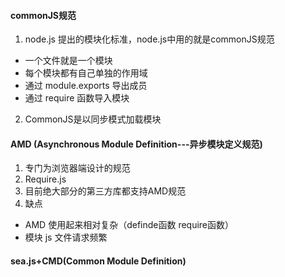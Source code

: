 #### commonJS规范
1. node.js 提出的模块化标准，node.js中用的就是commonJS规范
- 一个文件就是一个模块
- 每个模块都有自己单独的作用域
- 通过 module.exports 导出成员
- 通过 require 函数导入模块
2. CommonJS是以同步模式加载模块

#### AMD (Asynchronous Module Definition---异步模块定义规范) 
1. 专门为浏览器端设计的规范
2. Require.js
3. 目前绝大部分的第三方库都支持AMD规范
4. 缺点
- AMD 使用起来相对复杂（definde函数 require函数）
- 模块 js 文件请求频繁

#### sea.js+CMD(Common Module Definition)
